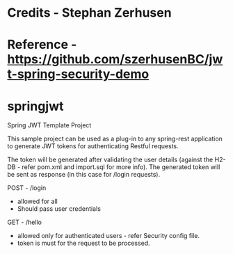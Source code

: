 # Credits - Stephan Zerhusen
# Reference - https://github.com/szerhusenBC/jwt-spring-security-demo
# springjwt
Spring JWT Template Project

This sample project can be used as a plug-in to any spring-rest application to generate JWT tokens for authenticating Restful requests.

The token will be generated after validating the user details (against the H2-DB - refer pom.xml and import.sql for more info). The 
generated token will be sent as response (in this case for /login requests).


POST - /login
* allowed for all
* Should pass user credentials

GET - /hello
* allowed only for authenticated users - refer Security config file.
* token is must for the request to be processed.
